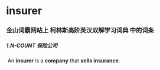 # insurer

### 金山词霸网站上 柯林斯高阶英汉双解学习词典 中的词条

##### 1.N-COUNT 保险公司

​	An **insurer** is a **company** that **sells insurance**.
